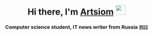 <h1 align="center">Hi there, I'm <a href="https:////www.instagram.com/artemchults/" target="_blank">Artsiom</a> 
<img src="https://github.com/blackcater/blackcater/raw/main/images/Hi.gif" height="32"/></h1>
<h3 align="center">Computer science student, IT news writer from Russia 🇷🇺</h3>
